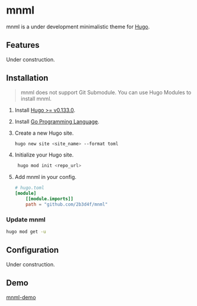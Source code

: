 # mnml

mnml is a under development minimalistic theme for [Hugo](https://gohugo.io/).

## Features

Under construction.

## Installation

> mnml does not support Git Submodule. You can use Hugo Modules to install mnml.

1. Install [Hugo >= v0.133.0](https://gohugo.io/getting-started/installing/).
2. Install [Go Programming Language](https://go.dev/doc/install).
3. Create a new Hugo site.

    ```bash
    hugo new site <site_name> --format toml
    ```

4. Initialize your Hugo site.

   ```bash
    hugo mod init <repo_url>
    ```

5. Add mnml in your config.

    ```toml
    # hugo.toml
    [module]
        [[module.imports]]
        path = "github.com/2b3d4f/mnml"
    ```

### Update mnml

```bash
hugo mod get -u
```

## Configuration

Under construction.

## Demo

[mnml-demo](https://2b3d4f.github.io/mnml-demo)

<!-- or

```bash
hugo server --buildDrafts --cleanDestinationDir --disableFastRender --logLevel info -N --contentDir example/content --config example/hugo.toml
``` -->

<!-- ## Develop this theme in local

```bash
git clone https://github.com/2b3d4f/mnml
cd mnml
hugo server --buildDrafts --cleanDestinationDir --disableFastRender --logLevel info -N --contentDir example/content --config example/hugo.toml
``` -->
